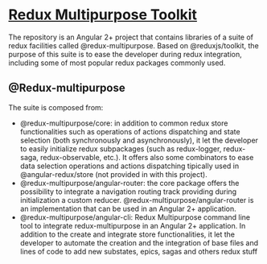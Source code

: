# [Redux Multipurpose Toolkit](https://github.com/KitCarson88/redux-multipurpose-toolkit)
The repository is an Angular 2+ project that contains libraries of a suite of redux facilities called @redux-multipurpose.
Based on @reduxjs/toolkit, the purpose of this suite is to ease the developer during redux integration, including some of most popular redux packages commonly used.

## @Redux-multipurpose
The suite is composed from:
- @redux-multipurpose/core: in addition to common redux store functionalities such as operations of actions dispatching and state selection (both synchronously and asynchronously), it let the developer to easily initialize redux subpackages (such as redux-logger, redux-saga, redux-observable, etc.). It offers also some combinators to ease data selection operations and actions dispatching tipically used in @angular-redux/store (not provided in with this project).
- @redux-multipurpose/angular-router: the core package offers the possibility to integrate a navigation routing track providing during initialization a custom reducer. @redux-multipurpose/angular-router is an implementation that can be used in an Angular 2+ application.
- @redux-multipurpose/angular-cli: Redux Multipurpose command line tool to integrate redux-multipurpose in an Angular 2+ application. In addition to the create and integrate store functionalities, it let the developer to automate the creation and the integration of base files and lines of code to add new substates, epics, sagas and others redux stuff
